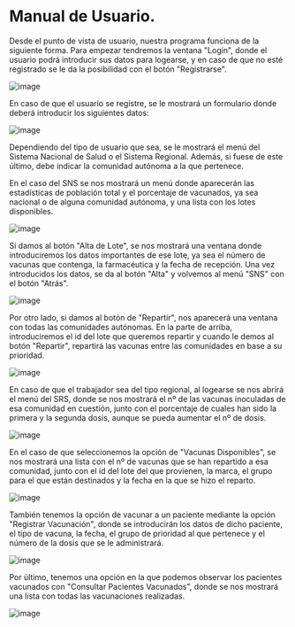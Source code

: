 # Manual de Usuario.

Desde el punto de vista de usuario, nuestra programa funciona de la siguiente forma.
Para empezar tendremos la ventana "Login", donde el usuario podrá introducir sus datos para logearse, y en caso de que no esté registrado
se le da la posibilidad con el botón "Registrarse".

![image](https://user-images.githubusercontent.com/90713138/146956793-aa1710aa-3101-441a-8f37-4c58c3b9e704.png)


En caso de que el usuario se registre, se le mostrará un formulario donde deberá introducir los siguientes datos:

![image](https://user-images.githubusercontent.com/90713138/146956960-98d22de4-049a-485d-af84-830ea886a596.png)

Dependiendo del tipo de usuario que sea, se le mostrará el menú del Sistema Nacional de Salud o el Sistema Regional. Además, si fuese de este último, debe indicar
la comunidad autónoma a la que pertenece. 

En el caso del SNS se nos mostrará un menú donde aparecerán las estadísticas de población total y el porcentaje de vacunados, ya sea nacional o de 
alguna comunidad autónoma, y una lista con los lotes disponibles. 

![image](https://user-images.githubusercontent.com/90713138/146957644-c672731e-2ede-47a5-b7fa-1e02a518c512.png)


Si damos al botón "Alta de Lote", se nos mostrará una ventana donde introduciremos los datos importantes de ese lote, ya sea el número de
vacunas que contenga, la farmacéutica y la fecha de recepción. Una vez introducidos los datos, se da al botón "Alta" y volvemos al menú "SNS"
con el botón "Atrás".

![image](https://user-images.githubusercontent.com/90713138/146957964-91146658-a862-434b-ab9c-8250a0ddf0b1.png)

Por otro lado, si damos al botón de "Repartir", nos aparecerá una ventana con todas las comunidades autónomas. En la parte de arriba, introduciremos
el id del lote que queremos repartir y cuando le demos al botón "Repartir", repartirá las vacunas entre las comunidades en base a su prioridad.

![image](https://user-images.githubusercontent.com/90713138/146958266-4d19087b-3f0c-433f-b337-335682bdcff6.png)

En caso de que el trabajador sea del tipo regional, al logearse se nos abrirá el menú del SRS, donde se nos mostrará el nº de las vacunas inoculadas de 
esa comunidad en cuestión, junto con el porcentaje de cuales han sido la primera y la segunda dosis, aunque se pueda aumentar el nº de dosis.

![image](https://user-images.githubusercontent.com/90713138/146959181-f8cbc321-d150-4fc7-b1cf-8bb113f5313e.png)

En el caso de que seleccionemos la opción de "Vacunas Disponibles", se nos mostrará una lista con el nº de vacunas que se han repartido a esa comunidad, junto con
el id del lote del que provienen, la marca, el grupo para el que están destinados y la fecha en la que se hizo el reparto.

![image](https://user-images.githubusercontent.com/90713138/146959590-09038add-6f6e-4d00-960d-23f6638a912d.png)

También tenemos la opción de vacunar a un paciente mediante la opción "Registrar Vacunación", donde se introducirán los datos de dicho paciente, el tipo de vacuna,
la fecha, el grupo de prioridad al que pertenece y el número de la dosis que se le administrará.

![image](https://user-images.githubusercontent.com/90713138/146960753-062abd76-a95b-47d7-a0a3-17fbfc4ac814.png)

Por último, tenemos una opción en la que podemos observar los pacientes vacunados con "Consultar Pacientes Vacunados", donde se nos mostrará una lista 
con todas las vacunaciones realizadas.

![image](https://user-images.githubusercontent.com/90713138/146961000-e383db83-f919-4f08-9f8c-1350b4c741f7.png)





